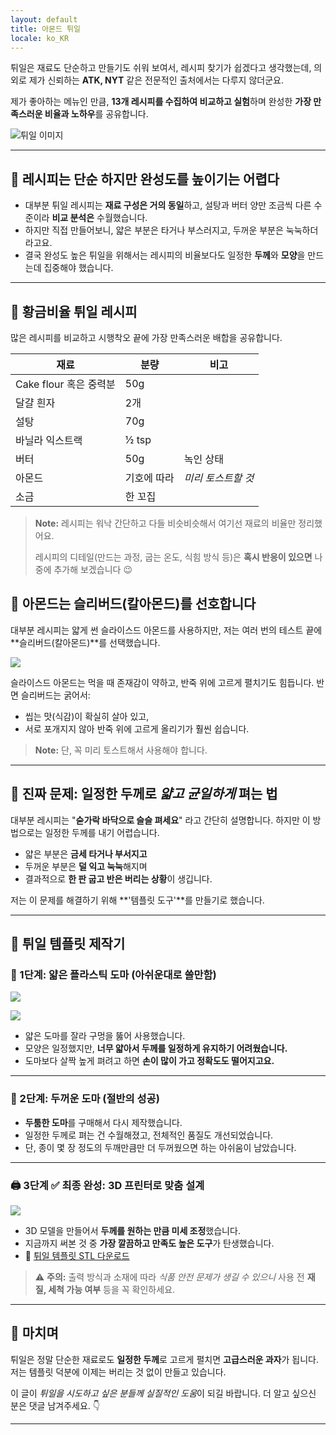 ```yaml
---
layout: default
title: 아몬드 튀일
locale: ko_KR
---
```


튀일은 재료도 단순하고 만들기도 쉬워 보여서, 레시피 찾기가 쉽겠다고 생각했는데, 의외로 제가 신뢰하는 **ATK, NYT** 같은 전문적인 출처에서는 다루지 않더군요.

제가 좋아하는 메뉴인 만큼, **13개 레시피를 수집하여 비교하고 실험**하며 완성한 **가장 만족스러운 비율과 노하우**를 공유합니다.

![튀일 이미지](https://live.staticflickr.com/65535/47997548218_f322589f40_w.jpg)

---

## 🧪 레시피는 단순 하지만 완성도를 높이기는 어렵다

- 대부분 튀일 레시피는 **재료 구성은 거의 동일**하고, 설탕과 버터 양만 조금씩 다른 수준이라 **비교 분석은** 수월했습니다.
- 하지만 직접 만들어보니, 얇은 부분은 타거나 부스러지고, 두꺼운 부분은 눅눅하더라고요.
- 결국 완성도 높은 튀일을 위해서는 레시피의 비율보다도 일정한 **두께**와 **모양**을 만드는데 집중해야 했습니다.

---

## 📌 황금비율 튀일 레시피

많은 레시피를 비교하고 시행착오 끝에 가장 만족스러운 배합을 공유합니다.

| 재료                | 분량        | 비고                  |
|---------------------|-------------|------------------------|
| Cake flour 혹은 중력분  | 50g         |                        |
| 달걀 흰자           | 2개         |                        |
| 설탕                | 70g         |                        |
| 바닐라 익스트랙     | ½ tsp       |                        |
| 버터                | 50g         | 녹인 상태             |
| 아몬드     | 기호에 따라 | *미리 토스트할 것*    |
| 소금                | 한 꼬집    |                        |

> **Note:** 레시피는 워낙 간단하고 다들 비슷비슷해서 여기선 재료의 비율만 정리했어요.
> 
> 레시피의 디테일(만드는 과정, 굽는 온도, 식힘 방식 등)은 **혹시 반응이 있으면** 나중에 추가해 보겠습니다 😉  

## 🥜 아몬드는 슬리버드(칼아몬드)를 선호합니다

대부분 레시피는 얇게 썬 슬라이스드 아몬드를 사용하지만, 저는 여러 번의 테스트 끝에 **슬리버드(칼아몬드)**를 선택했습니다.

![](https://live.staticflickr.com/65535/47997592196_0cca4c922d_w.jpg)

슬라이스드 아몬드는 먹을 때 존재감이 약하고, 반죽 위에 고르게 펼치기도 힘듭니다. 반면 슬리버드는 굵어서:

 - 씹는 맛(식감)이 확실히 살아 있고,
 - 서로 포개지지 않아 반죽 위에 고르게 올리기가 훨씬 쉽습니다.

> **Note:** 단, 꼭 미리 토스트해서 사용해야 합니다.

---

## 🎯 진짜 문제: 일정한 두께로 *얇고 균일하게* 펴는 법

대부분 레시피는 "**숟가락 바닥으로 슬슬 펴세요**" 라고 간단히 설명합니다. 하지만 이 방법으로는 일정한 두께를 내기 어렵습니다.

- 얇은 부분은 **금세 타거나 부서지고**  
- 두꺼운 부분은 **덜 익고 눅눅**해지며
- 결과적으로 **한 판 굽고 반은 버리는 상황**이 생깁니다.

저는 이 문제를 해결하기 위해 **'템플릿 도구'**를 만들기로 했습니다.

---

## 🧰 튀일 템플릿 제작기

### 🧪 1단계: 얇은 플라스틱 도마 (아쉬운대로 쓸만함)

![](https://live.staticflickr.com/65535/47997552472_65f811fb87_w.jpg)

![](https://live.staticflickr.com/65535/49853427566_7bc24c9384_w.jpg)

- 얇은 도마를 잘라 구멍을 뚫어 사용했습니다.
- 모양은 일정했지만, **너무 얇아서 두께를 일정하게 유지하기 어려웠습니다.**  
- 도마보다 살짝 높게 펴려고 하면 **손이 많이 가고 정확도도 떨어지고요.**

---

### 🧱 2단계: 두꺼운 도마 (절반의 성공)

- **두툼한 도마**를 구매해서 다시 제작했습니다.
- 일정한 두께로 펴는 건 수월해졌고, 전체적인 품질도 개선되었습니다.  
- 단, 종이 몇 장 정도의 두깨만큼만 더 두꺼웠으면 하는 아쉬움이 남았습니다.

---

### 🖨️ 3단계 ✅ 최종 완성: 3D 프린터로 맞춤 설계

![](https://live.staticflickr.com/65535/54840110065_6f5f8ca378_w.jpg)

- 3D 모델을 만들어서 **두께를 원하는 만큼 미세 조정**했습니다.
- 지금까지 써본 것 중 **가장 깔끔하고 만족도 높은 도구**가 탄생했습니다.
- 📁 [튀일 템플릿 STL 다운로드](https://www.printables.com/model/1438070-tuile-template)

> ⚠️ **주의:** 출력 방식과 소재에 따라 *식품 안전 문제가 생길 수 있으니* 사용 전 **재질, 세척 가능 여부** 등을 꼭 확인하세요.  

---

## 📝 마치며

튀일은 정말 단순한 재료로도 **일정한 두께**로 고르게 펼치면 **고급스러운 과자**가 됩니다. 저는 템플릿 덕분에 이제는 버리는 것 없이 만들고 있습니다.

이 글이 *튀일을 시도하고 싶은 분들께 실질적인 도움*이 되길 바랍니다. 더 알고 싶으신 분은 댓글 남겨주세요. 👇

---
